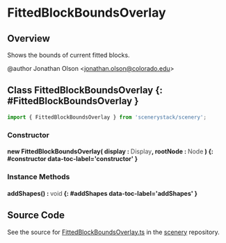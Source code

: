 # FittedBlockBoundsOverlay

## Overview

Shows the bounds of current fitted blocks.

@author Jonathan Olson &lt;jonathan.olson@colorado.edu&gt;

## Class FittedBlockBoundsOverlay {: #FittedBlockBoundsOverlay }


```js
import { FittedBlockBoundsOverlay } from 'scenerystack/scenery';
```
### Constructor

#### new FittedBlockBoundsOverlay( display : <span style="font-weight: 400; opacity: 80%;">Display</span>, rootNode : <span style="font-weight: 400; opacity: 80%;">Node</span> ) {: #constructor data-toc-label='constructor' }

### Instance Methods

#### addShapes() : <span style="font-weight: 400; opacity: 80%;">void</span> {: #addShapes data-toc-label='addShapes' }



## Source Code

See the source for [FittedBlockBoundsOverlay.ts](https://github.com/phetsims/scenery/blob/main/js/overlays/FittedBlockBoundsOverlay.ts) in the [scenery](https://github.com/phetsims/scenery) repository.
